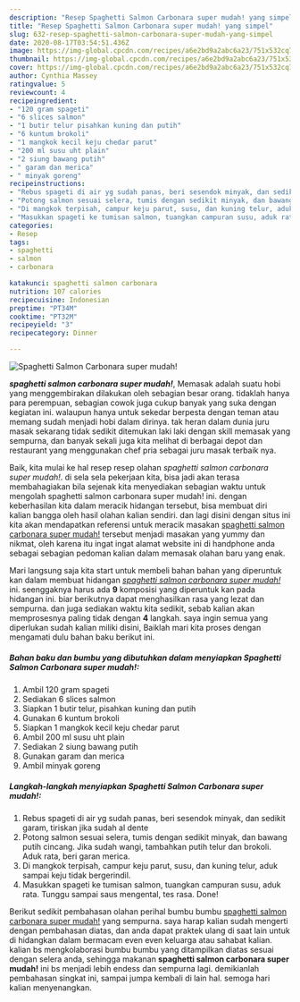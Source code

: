 ```yaml
---
description: "Resep Spaghetti Salmon Carbonara super mudah! yang simpel"
title: "Resep Spaghetti Salmon Carbonara super mudah! yang simpel"
slug: 632-resep-spaghetti-salmon-carbonara-super-mudah-yang-simpel
date: 2020-08-17T03:54:51.436Z
image: https://img-global.cpcdn.com/recipes/a6e2bd9a2abc6a23/751x532cq70/spaghetti-salmon-carbonara-super-mudah-foto-resep-utama.jpg
thumbnail: https://img-global.cpcdn.com/recipes/a6e2bd9a2abc6a23/751x532cq70/spaghetti-salmon-carbonara-super-mudah-foto-resep-utama.jpg
cover: https://img-global.cpcdn.com/recipes/a6e2bd9a2abc6a23/751x532cq70/spaghetti-salmon-carbonara-super-mudah-foto-resep-utama.jpg
author: Cynthia Massey
ratingvalue: 5
reviewcount: 4
recipeingredient:
- "120 gram spageti"
- "6 slices salmon"
- "1 butir telur pisahkan kuning dan putih"
- "6 kuntum brokoli"
- "1 mangkok kecil keju chedar parut"
- "200 ml susu uht plain"
- "2 siung bawang putih"
- " garam dan merica"
- " minyak goreng"
recipeinstructions:
- "Rebus spageti di air yg sudah panas, beri sesendok minyak, dan sedikit garam, tiriskan jika sudah al dente"
- "Potong salmon sesuai selera, tumis dengan sedikit minyak, dan bawang putih cincang. Jika sudah wangi, tambahkan putih telur dan brokoli. Aduk rata, beri garan merica."
- "Di mangkok terpisah, campur keju parut, susu, dan kuning telur, aduk sampai keju tidak bergerindil."
- "Masukkan spageti ke tumisan salmon, tuangkan campuran susu, aduk rata. Tunggu sampai saus mengental, tes rasa. Done!"
categories:
- Resep
tags:
- spaghetti
- salmon
- carbonara

katakunci: spaghetti salmon carbonara 
nutrition: 107 calories
recipecuisine: Indonesian
preptime: "PT34M"
cooktime: "PT32M"
recipeyield: "3"
recipecategory: Dinner

---
```



![Spaghetti Salmon Carbonara super mudah!](https://img-global.cpcdn.com/recipes/a6e2bd9a2abc6a23/751x532cq70/spaghetti-salmon-carbonara-super-mudah-foto-resep-utama.jpg)

<b><i>spaghetti salmon carbonara super mudah!</i></b>, Memasak adalah suatu hobi yang menggembirakan dilakukan oleh sebagian besar orang. tidaklah hanya para perempuan, sebagian cowok juga cukup banyak yang suka dengan kegiatan ini. walaupun hanya untuk sekedar berpesta dengan teman atau memang sudah menjadi hobi dalam dirinya. tak heran dalam dunia juru masak sekarang tidak sedikit ditemukan laki laki dengan skill memasak yang sempurna, dan banyak sekali juga kita melihat di berbagai depot dan restaurant yang menggunakan chef pria sebagai juru masak terbaik nya.



Baik, kita mulai ke hal resep resep olahan <i>spaghetti salmon carbonara super mudah!</i>. di sela sela pekerjaan kita, bisa jadi akan terasa membahagiakan bila sejenak kita menyediakan sebagian waktu untuk mengolah spaghetti salmon carbonara super mudah! ini. dengan keberhasilan kita dalam meracik hidangan tersebut, bisa membuat diri kalian bangga oleh hasil olahan kalian sendiri. dan lagi disini dengan situs ini kita akan mendapatkan referensi untuk meracik masakan <u>spaghetti salmon carbonara super mudah!</u> tersebut menjadi masakan yang yummy dan nikmat, oleh karena itu ingat ingat alamat website ini di handphone anda sebagai sebagian pedoman kalian dalam memasak olahan baru yang enak.


Mari langsung saja kita start untuk membeli bahan bahan yang diperuntuk kan dalam membuat hidangan <u><i>spaghetti salmon carbonara super mudah!</i></u> ini. seenggaknya harus ada <b>9</b> komposisi yang diperuntuk kan pada hidangan ini. biar berikutnya dapat menghasilkan rasa yang lezat dan sempurna. dan juga sediakan waktu kita sedikit, sebab kalian akan memprosesnya paling tidak dengan <b>4</b> langkah. saya ingin semua yang diperlukan sudah kalian miliki disini, Baiklah mari kita proses dengan mengamati dulu bahan baku berikut ini.

<!--inarticleads1-->

##### Bahan baku dan bumbu yang dibutuhkan dalam menyiapkan Spaghetti Salmon Carbonara super mudah!:

1. Ambil 120 gram spageti
1. Sediakan 6 slices salmon
1. Siapkan 1 butir telur, pisahkan kuning dan putih
1. Gunakan 6 kuntum brokoli
1. Siapkan 1 mangkok kecil keju chedar parut
1. Ambil 200 ml susu uht plain
1. Sediakan 2 siung bawang putih
1. Gunakan  garam dan merica
1. Ambil  minyak goreng




<!--inarticleads2-->

##### Langkah-langkah menyiapkan Spaghetti Salmon Carbonara super mudah!:

1. Rebus spageti di air yg sudah panas, beri sesendok minyak, dan sedikit garam, tiriskan jika sudah al dente
1. Potong salmon sesuai selera, tumis dengan sedikit minyak, dan bawang putih cincang. Jika sudah wangi, tambahkan putih telur dan brokoli. Aduk rata, beri garan merica.
1. Di mangkok terpisah, campur keju parut, susu, dan kuning telur, aduk sampai keju tidak bergerindil.
1. Masukkan spageti ke tumisan salmon, tuangkan campuran susu, aduk rata. Tunggu sampai saus mengental, tes rasa. Done!




Berikut sedikit pembahasan olahan perihal bumbu bumbu <u>spaghetti salmon carbonara super mudah!</u> yang sempurna. saya harap kalian sudah mengerti dengan pembahasan diatas, dan anda dapat praktek ulang di saat lain untuk di hidangkan dalam bermacam even even keluarga atau sahabat kalian. kalian bs mengkolaborasi bumbu bumbu yang ditampilkan diatas sesuai dengan selera anda, sehingga makanan <b>spaghetti salmon carbonara super mudah!</b> ini bs menjadi lebih endess dan sempurna lagi. demikianlah pembahasan singkat ini, sampai jumpa kembali di lain hal. semoga hari kalian menyenangkan.
